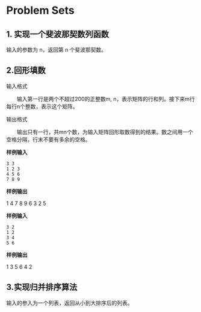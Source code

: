 # Problem Sets

## 1. 实现一个斐波那契数列函数
输入的参数为 n，返回第 n 个斐波那契数。

## 2.回形填数

输入格式

　　输入第一行是两个不超过200的正整数m, n，表示矩阵的行和列。接下来m行每行n个整数，表示这个矩阵。

输出格式

　　输出只有一行，共mn个数，为输入矩阵回形取数得到的结果。数之间用一个空格分隔，行末不要有多余的空格。


**样例输入**
```
3 3
1 2 3
4 5 6
7 8 9
```
**样例输出**

1 4 7 8 9 6 3 2 5

**样例输入**
```
3 2
1 2
3 4
5 6
```
**样例输出**

1 3 5 6 4 2

## 3.实现归并排序算法
输入的参入为一个列表，返回从小到大排序后的列表。



